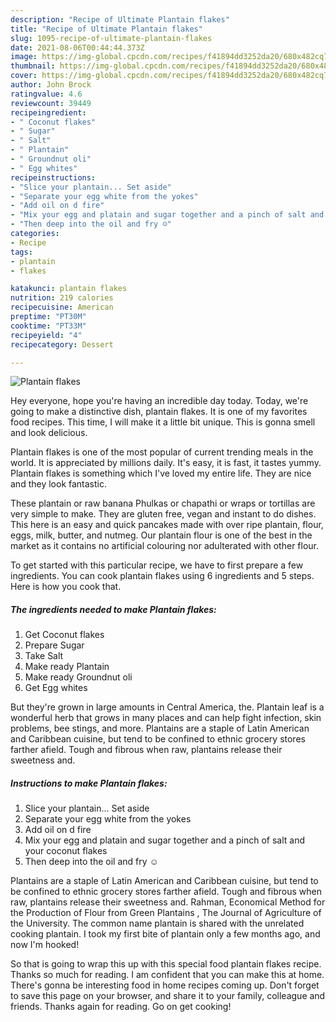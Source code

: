 ```yaml
---
description: "Recipe of Ultimate Plantain flakes"
title: "Recipe of Ultimate Plantain flakes"
slug: 1095-recipe-of-ultimate-plantain-flakes
date: 2021-08-06T00:44:44.373Z
image: https://img-global.cpcdn.com/recipes/f41894dd3252da20/680x482cq70/plantain-flakes-recipe-main-photo.jpg
thumbnail: https://img-global.cpcdn.com/recipes/f41894dd3252da20/680x482cq70/plantain-flakes-recipe-main-photo.jpg
cover: https://img-global.cpcdn.com/recipes/f41894dd3252da20/680x482cq70/plantain-flakes-recipe-main-photo.jpg
author: John Brock
ratingvalue: 4.6
reviewcount: 39449
recipeingredient:
- " Coconut flakes"
- " Sugar"
- " Salt"
- " Plantain"
- " Groundnut oli"
- " Egg whites"
recipeinstructions:
- "Slice your plantain... Set aside"
- "Separate your egg white from the yokes"
- "Add oil on d fire"
- "Mix your egg and platain and sugar together and a pinch of salt and your coconut flakes"
- "Then deep into the oil and fry ☺"
categories:
- Recipe
tags:
- plantain
- flakes

katakunci: plantain flakes 
nutrition: 219 calories
recipecuisine: American
preptime: "PT30M"
cooktime: "PT33M"
recipeyield: "4"
recipecategory: Dessert

---
```



![Plantain flakes](https://img-global.cpcdn.com/recipes/f41894dd3252da20/680x482cq70/plantain-flakes-recipe-main-photo.jpg)

Hey everyone, hope you're having an incredible day today. Today, we're going to make a distinctive dish, plantain flakes. It is one of my favorites food recipes. This time, I will make it a little bit unique. This is gonna smell and look delicious.

Plantain flakes is one of the most popular of current trending meals in the world. It is appreciated by millions daily. It's easy, it is fast, it tastes yummy. Plantain flakes is something which I've loved my entire life. They are nice and they look fantastic.

These plantain or raw banana Phulkas or chapathi or wraps or tortillas are very simple to make. They are gluten free, vegan and instant to do dishes. This here is an easy and quick pancakes made with over ripe plantain, flour, eggs, milk, butter, and nutmeg. Our plantain flour is one of the best in the market as it contains no artificial colouring nor adulterated with other flour.


To get started with this particular recipe, we have to first prepare a few ingredients. You can cook plantain flakes using 6 ingredients and 5 steps. Here is how you cook that.

<!--inarticleads1-->

##### The ingredients needed to make Plantain flakes:

1. Get  Coconut flakes
1. Prepare  Sugar
1. Take  Salt
1. Make ready  Plantain
1. Make ready  Groundnut oli
1. Get  Egg whites


But they&#39;re grown in large amounts in Central America, the. Plantain leaf is a wonderful herb that grows in many places and can help fight infection, skin problems, bee stings, and more. Plantains are a staple of Latin American and Caribbean cuisine, but tend to be confined to ethnic grocery stores farther afield. Tough and fibrous when raw, plantains release their sweetness and. 

<!--inarticleads2-->

##### Instructions to make Plantain flakes:

1. Slice your plantain... Set aside
1. Separate your egg white from the yokes
1. Add oil on d fire
1. Mix your egg and platain and sugar together and a pinch of salt and your coconut flakes
1. Then deep into the oil and fry ☺


Plantains are a staple of Latin American and Caribbean cuisine, but tend to be confined to ethnic grocery stores farther afield. Tough and fibrous when raw, plantains release their sweetness and. Rahman, Economical Method for the Production of Flour from Green Plantains , The Journal of Agriculture of the University. The common name plantain is shared with the unrelated cooking plantain. I took my first bite of plantain only a few months ago, and now I&#39;m hooked! 

So that is going to wrap this up with this special food plantain flakes recipe. Thanks so much for reading. I am confident that you can make this at home. There's gonna be interesting food in home recipes coming up. Don't forget to save this page on your browser, and share it to your family, colleague and friends. Thanks again for reading. Go on get cooking!
